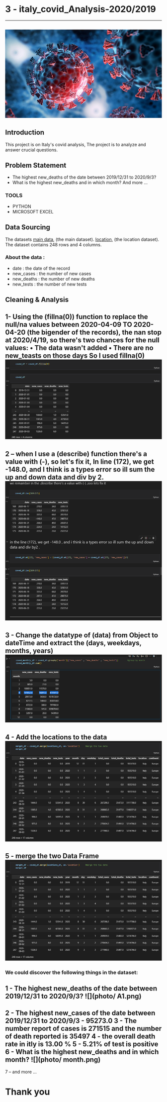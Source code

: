 # 3 - italy_covid_Analysis-2020/2019
--------------------
![](photo/covid.jpg)
--------------------
## Introduction

This project is on Italy's covid analysis, The project is to analyze and answer crucial questions.


## Problem Statement

- The highest new_deaths of the date between 2019/12/31 to 2020/9/3?
- What is the highest new_deaths and in which month?
And more …

### TOOLS
- PYTHON
- MICROSOFT EXCEL


## Data Sourcing

The datasets 
[main data](https://gist.githubusercontent.com/aakashns/f6a004fa20c84fec53262f9a8bfee775/raw/f309558b1cf5103424cef58e2ecb8704dcd4d74c/italy-covid-daywise.csv), (the main dataset).
[location](https://gist.githubusercontent.com/aakashns/8684589ef4f266116cdce023377fc9c8/raw/99ce3826b2a9d1e6d0bde7e9e559fc8b6e9ac88b/locations.csv), (the location dataset).
The dataset contains 248 rows and 4 columns.


### About the data : 

 - date : the date of the record	
 - new_cases : the number of new cases
 - new_deaths	: the number of new deaths
 - new_tests : the number of new tests


## Cleaning & Analysis

1- Using the (fillna(0)) function to replace the null/na values between 2020-04-09 TO 2020-04-20 (the bigender of the records), the nan stop at 2020/4/19, so there's two chances for the null values: 
  •	The data wasn't added 
  •	There are no new_teasts on those days 
So I used fillna(0)
![](photo/fillna.png)
-------------------------

2 – when I use a (describe) function there's a value with (-), so let's fix it, In line (172), we get -148.0, and I think is a types error so ill sum the up and down data and div by 2.
![](photo/-.png)
-------------------------

3 - Change the datatype of (data) from Object to dateTime and extract the (days, weekdays, months, years)
![](photo/month.png)
-------------------------

4 - Add the locations to the data 
![](photo/merg.png)
-------------------------

5 - merge the two Data Frame
![](photo/merg.png)
-------------------------

### We could discover the following things in the dataset:

1 - The highest new_deaths of the date between 2019/12/31 to 2020/9/3?
![](photo/ A1.png)
------------------
2 - The highest new_cases of the date between 2019/12/31 to 2020/9/3
    -	95273.0
3 - The number report of cases is 271515 and the number of death reported is 35497
4 - the overall death rate in itly is 13.00 %
5 - 5.21% of test is positive
6 - What is the highest new_deaths and in which month?
![](photo/ month.png)
-----------------------------
7 – and more …


# Thank you

